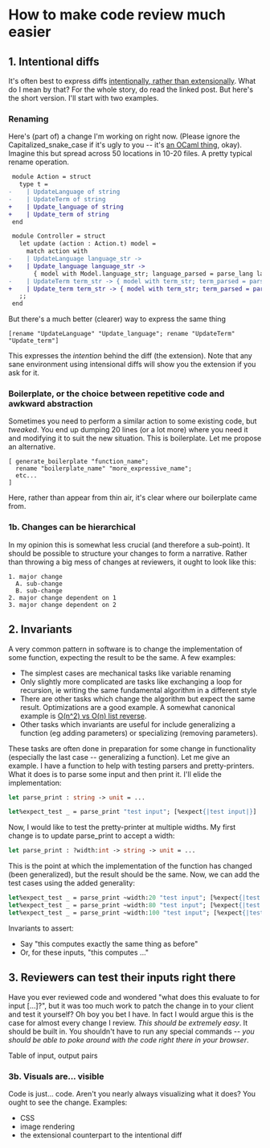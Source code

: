 # How to make code review much easier

## 1. Intentional diffs

It's often best to express diffs [intentionally, rather than extensionally](/semantic-diffs). What do I mean by that? For the whole story, do read the linked post. But here's the short version. I'll start with two examples.

### Renaming

Here's (part of) a change I'm working on right now. (Please ignore the Capitalized_snake_case if it's ugly to you -- it's [an OCaml thing](https://opensource.janestreet.com/standards/#naming), okay). Imagine this but spread across 50 locations in 10-20 files. A pretty typical rename operation.

```diff
 module Action = struct
   type t =
-    | UpdateLanguage of string
-    | UpdateTerm of string
+    | Update_language of string
+    | Update_term of string
 end

 module Controller = struct
   let update (action : Action.t) model =
     match action with
-    | UpdateLanguage language_str ->
+    | Update_language language_str ->
       { model with Model.language_str; language_parsed = parse_lang language_str }
-    | UpdateTerm term_str -> { model with term_str; term_parsed = parse_term term_str }
+    | Update_term term_str -> { model with term_str; term_parsed = parse_term term_str }
   ;;
 end
```

But there's a much better (clearer) way to express the same thing

```edit
[rename "UpdateLanguage" "Update_language"; rename "UpdateTerm" "Update_term"]
```

This expresses the _intention_ behind the diff (the extension). Note that any sane environment using intensional diffs will show you the extension if you ask for it.

### Boilerplate, or the choice between repetitive code and awkward abstraction

Sometimes you need to perform a similar action to some existing code, but _tweaked_. You end up dumping 20 lines (or a lot more) where you need it and modifying it to suit the new situation. This is boilerplate. Let me propose an alternative.

```edit
[ generate_boilerplate "function_name";
  rename "boilerplate_name" "more_expressive_name";
  etc...
]
```

Here, rather than appear from thin air, it's clear where our boilerplate came from.

### 1b. Changes can be hierarchical

In my opinion this is somewhat less crucial (and therefore a sub-point). It should be possible to structure your changes to form a narrative. Rather than throwing a big mess of changes at reviewers, it ought to look like this:

```
1. major change
  A. sub-change
  B. sub-change
2. major change dependent on 1
3. major change dependent on 2
```

## 2. Invariants

A very common pattern in software is to change the implementation of some function, expecting the result to be the same. A few examples:

* The simplest cases are mechanical tasks like variable renaming
* Only slightly more complicated are tasks like exchanging a loop for recursion, ie writing the same fundamental algorithm in a different style
* There are other tasks which change the algorithm but expect the same result. Optimizations are a good example. A somewhat canonical example is [O(n^2) vs O(n) list reverse](https://blog.poisson.chat/posts/2019-09-13-reverse.html).
* Other tasks which invariants are useful for include generalizing a function (eg adding parameters) or specializing (removing parameters).

These tasks are often done in preparation for some change in functionality (especially the last case -- generalizing a function). Let me give an example. I have a function to help with testing parsers and pretty-printers. What it does is to parse some input and then print it. I'll elide the implementation:

```ocaml
let parse_print : string -> unit = ...

let%expect_test _ = parse_print "test input"; [%expect{|test input|}]
```

Now, I would like to test the pretty-printer at multiple widths. My first change is to update parse_print to accept a width:

```ocaml
let parse_print : ?width:int -> string -> unit = ...
```

This is the point at which the implementation of the function has changed (been generalized), but the result should be the same. Now, we can add the test cases using the added generality:

```ocaml
let%expect_test _ = parse_print ~width:20 "test input"; [%expect{|test input|}]
let%expect_test _ = parse_print ~width:80 "test input"; [%expect{|test input|}]
let%expect_test _ = parse_print ~width:100 "test input"; [%expect{|test input|}]
```

Invariants to assert:

* Say "this computes exactly the same thing as before"
* Or, for these inputs, "this computes ..."

## 3. Reviewers can test their inputs right there

Have you ever reviewed code and wondered "what does this evaluate to for input [...]?", but it was too much work to patch the change in to your client and test it yourself? Oh boy you bet I have. In fact I would argue this is the case for almost every change I review. _This should be extremely easy_. It should be built in. You shouldn't have to run any special commands -- _you should be able to poke around with the code right there in your browser_.

Table of input, output pairs

### 3b. Visuals are... visible

Code is just... code. Aren't you nearly always visualizing what it does? You ought to see the change. Examples:

* CSS
* image rendering
* the extensional counterpart to the intentional diff
